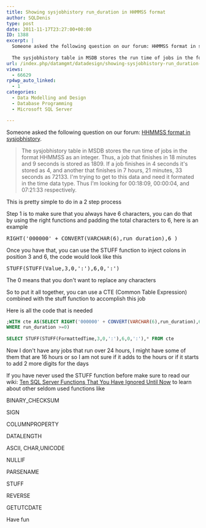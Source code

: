 ```yaml
---
title: Showing sysjobhistory run_duration in HHMMSS format
author: SQLDenis
type: post
date: 2011-11-17T23:27:00+00:00
ID: 1388
excerpt: |
  Someone asked the following question on our forum: HHMMSS format in sysjobhistory.
  
  The sysjobhistory table in MSDB stores the run time of jobs in the format HHMMSS as an integer. Thus, a job that finishes in 18 minutes and 9 seconds is stored as 1809&hellip;
url: /index.php/datamgmt/datadesign/showing-sysjobhistory-run_duration-in-hhmmss/
views:
  - 66629
rp4wp_auto_linked:
  - 1
categories:
  - Data Modelling and Design
  - Database Programming
  - Microsoft SQL Server

---
```

Someone asked the following question on our forum: [HHMMSS format in sysjobhistory][1].

> The sysjobhistory table in MSDB stores the run time of jobs in the format HHMMSS as an integer. Thus, a job that finishes in 18 minutes and 9 seconds is stored as 1809. If a job finishes in 4 seconds it's stored as 4, and another that finishes in 7 hours, 21 minutes, 33 seconds as 72133. I'm trying to get to this data and need it formated in the time data type. Thus I'm looking for 00:18:09, 00:00:04, and 07:21:33 respectively.

This is pretty simple to do in a 2 step process

Step 1 is to make sure that you always have 6 characters, you can do that by using the right functions and padding the total characters to 6, here is an example

<pre>RIGHT('000000' + CONVERT(VARCHAR(6),run_duration),6 )</pre>

Once you have that, you can use the STUFF function to inject colons in position 3 and 6, the code would look like this

<pre>STUFF(STUFF(Value,3,0,':'),6,0,':')</pre>

The 0 means that you don't want to replace any characters

So to put it all together, you can use a CTE (Common Table Expression) combined with the stuff function to accomplish this job

Here is all the code that is needed

```sql
;WITH cte AS(SELECT RIGHT('000000' + CONVERT(VARCHAR(6),run_duration),6 ) AS FormattedTime,* FROM msdb..sysjobhistory
WHERE run_duration >=0)
 
SELECT STUFF(STUFF(FormattedTime,3,0,':'),6,0,':'),* FROM cte
```

Now I don't have any jobs that run over 24 hours, I might have some of them that are 16 hours or so I am not sure if it adds to the hours or if it starts to add 2 more digits for the days

If you have never used the STUFF function before make sure to read our wiki: [Ten SQL Server Functions That You Have Ignored Until Now][2] to learn about other seldom used functions like
  
BINARY_CHECKSUM
  
SIGN
  
COLUMNPROPERTY
  
DATALENGTH
  
ASCII, CHAR,UNICODE
  
NULLIF
  
PARSENAME
  
STUFF
  
REVERSE
  
GETUTCDATE

Have fun

 [1]: http://forum.lessthandot.com/viewtopic.php?f=22&t=15776
 [2]: http://wiki.lessthandot.com/index.php/Ten_SQL_Server_Functions_That_You_Have_Ignored_Until_Now